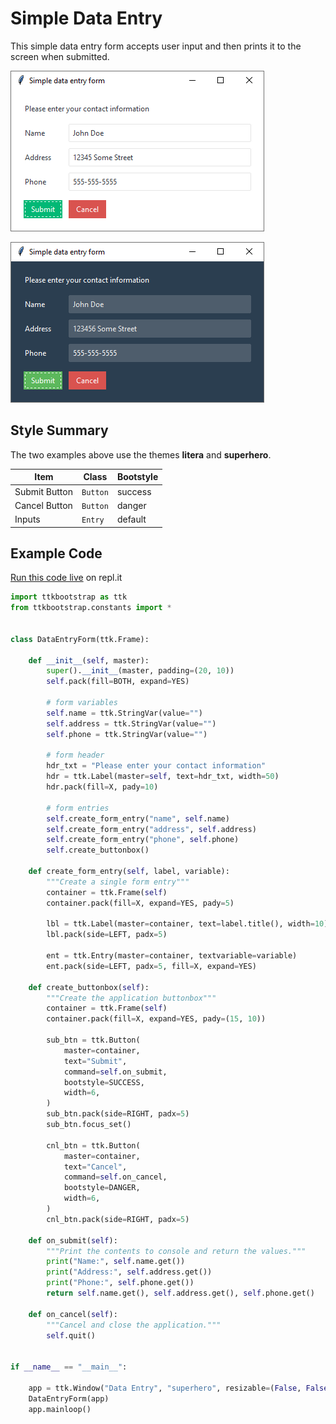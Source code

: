 # Simple Data Entry
This simple data entry form accepts user input and then prints it to the screen 
when submitted. 

![file search image example](../assets/gallery/simple_data_entry_light.png)

![file search image example](../assets/gallery/simple_data_entry_dark.png)

## Style Summary
The two examples above use the themes **litera** and **superhero**.

| Item          | Class     | Bootstyle |
| ---           | ---       | ---|
| Submit Button | `Button`  | success |
| Cancel Button | `Button`  | danger |
| Inputs        | `Entry`   | default |

## Example Code
[Run this code live]() on repl.it

```python
import ttkbootstrap as ttk
from ttkbootstrap.constants import *


class DataEntryForm(ttk.Frame):
    
    def __init__(self, master):
        super().__init__(master, padding=(20, 10))
        self.pack(fill=BOTH, expand=YES)

        # form variables
        self.name = ttk.StringVar(value="")
        self.address = ttk.StringVar(value="")
        self.phone = ttk.StringVar(value="")

        # form header
        hdr_txt = "Please enter your contact information" 
        hdr = ttk.Label(master=self, text=hdr_txt, width=50)
        hdr.pack(fill=X, pady=10)

        # form entries
        self.create_form_entry("name", self.name)
        self.create_form_entry("address", self.address)
        self.create_form_entry("phone", self.phone)
        self.create_buttonbox()

    def create_form_entry(self, label, variable):
        """Create a single form entry"""
        container = ttk.Frame(self)
        container.pack(fill=X, expand=YES, pady=5)

        lbl = ttk.Label(master=container, text=label.title(), width=10)
        lbl.pack(side=LEFT, padx=5)

        ent = ttk.Entry(master=container, textvariable=variable)
        ent.pack(side=LEFT, padx=5, fill=X, expand=YES)

    def create_buttonbox(self):
        """Create the application buttonbox"""
        container = ttk.Frame(self)
        container.pack(fill=X, expand=YES, pady=(15, 10))

        sub_btn = ttk.Button(
            master=container,
            text="Submit",
            command=self.on_submit,
            bootstyle=SUCCESS,
            width=6,
        )
        sub_btn.pack(side=RIGHT, padx=5)
        sub_btn.focus_set()

        cnl_btn = ttk.Button(
            master=container,
            text="Cancel",
            command=self.on_cancel,
            bootstyle=DANGER,
            width=6,
        )
        cnl_btn.pack(side=RIGHT, padx=5)

    def on_submit(self):
        """Print the contents to console and return the values."""
        print("Name:", self.name.get())
        print("Address:", self.address.get())
        print("Phone:", self.phone.get())
        return self.name.get(), self.address.get(), self.phone.get()

    def on_cancel(self):
        """Cancel and close the application."""
        self.quit()


if __name__ == "__main__":

    app = ttk.Window("Data Entry", "superhero", resizable=(False, False))
    DataEntryForm(app)
    app.mainloop()
```
